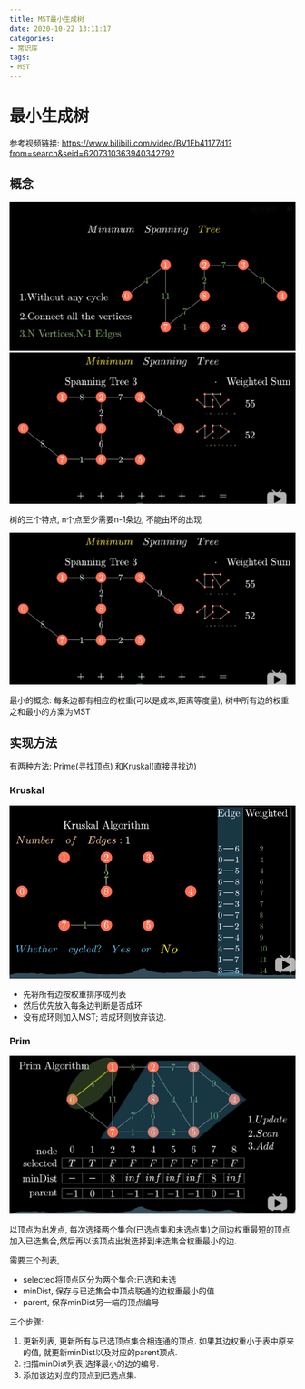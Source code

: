 ```yaml
---
title: MST最小生成树
date: 2020-10-22 13:11:17
categories:
- 常识库
tags:
- MST
---
```


# 最小生成树

参考视频链接: https://www.bilibili.com/video/BV1Eb41177d1?from=search&seid=6207310363940342792

## 概念

<img src="MST最小生成树/image-20201022134619242.png" alt="image-20201022134619242" style="zoom: 67%;" />![image-20201022134724408](MST最小生成树/image-20201022134724408.png)

树的三个特点, n个点至少需要n-1条边, 不能由环的出现

<img src="MST最小生成树/image-20201022134724408.png" alt="image-20201022134724408" style="zoom:67%;" />

最小的概念: 每条边都有相应的权重(可以是成本,距离等度量), 树中所有边的权重之和最小的方案为MST

<!-- more -->

## 实现方法

有两种方法: Prime(寻找顶点) 和Kruskal(直接寻找边)

### Kruskal

<img src="MST最小生成树/image-20201022135500215.png" alt="image-20201022135500215" style="zoom:67%;" />

- 先将所有边按权重排序成列表
- 然后优先放入每条边判断是否成环
- 没有成环则加入MST; 若成环则放弃该边.

### Prim

<img src="MST最小生成树/image-20201022140814900.png" alt="image-20201022140814900" style="zoom:67%;" />

以顶点为出发点, 每次选择两个集合(已选点集和未选点集)之间边权重最短的顶点加入已选集合,然后再以该顶点出发选择到未选集合权重最小的边. 

需要三个列表,

- selected将顶点区分为两个集合:已选和未选
- minDist, 保存与已选集合中顶点联通的边权重最小的值
- parent, 保存minDist另一端的顶点编号

三个步骤:

1. 更新列表, 更新所有与已选顶点集合相连通的顶点. 如果其边权重小于表中原来的值, 就更新minDist以及对应的parent顶点.
2. 扫描minDist列表,选择最小的边的编号.
3. 添加该边对应的顶点到已选点集. 

